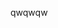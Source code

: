 <DOCTYPE html>
<html>
  <head>
    <meta charset = "UTF-8">
    
  </head>
  <body>
    <p>
      qwqwqw
    </p>
  </body>
</html>
